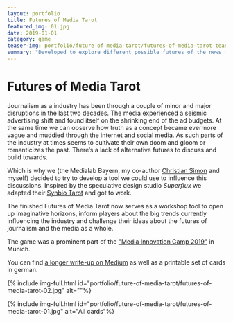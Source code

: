 ```yaml
---
layout: portfolio
title: Futures of Media Tarot
featured_img: 01.jpg
date: 2019-01-01
category: game
teaser-img: portfolio/future-of-media-tarot/futures-of-media-tarot-teaser.jpg
summary: "Developed to explore different possible futures of the news media, this card game was inspired by a similar project by Superflux and used in workshops at different german conferences and events."
---
```

# Futures of Media Tarot
Journalism as a industry has been through a couple of minor and major disruptions in the last two decades. The media experienced a seismic advertising shift and found itself on the shrinking end of the ad budgets. At the same time we can observe how truth as a concept became evermore vague and muddied through the internet and social media. As such parts of the industry at times seems to cultivate their own doom and gloom or romanticizes the past. There‘s a lack of alternative futures to discuss and build towards.

Which is why we (the Medialab Bayern, my co-author [Christian Simon][1] and myself) decided to try to develop a tool we could use to influence this discussions. Inspired by the speculative design studio _Superflux_ we adapted their [Synbio Tarot][2] and got to work.

The finished Futures of Media Tarot now serves as a workshop tool to open up imaginative horizons, inform players about the big trends currently influencing the industry and challenge their ideas about the futures of journalism and the media as a whole.

The game was a prominent part of the ["Media Innovation Camp 2019"][3] in Munich.

You can find [a longer write-up on Medium][4] as well as a printable set of cards in german.

{% include img-full.html id="portfolio/future-of-media-tarot/futures-of-media-tarot-02.jpg" alt=""%}

{% include img-full.html id="portfolio/future-of-media-tarot/futures-of-media-tarot-01.jpg" alt="All cards"%}

[1]:    https://twitter.com/Scub4
[2]:    https://superflux.in/index.php/work/synbio-tarot-reading/#
[3]:    https://www.facebook.com/media/set/?vanity=MediaLabBayern&set=a.1896367487141877
[4]:    https://medium.com/media-lab-bayern/das-futures-of-media-tarot-fedc318a7a61